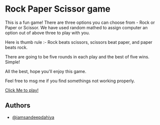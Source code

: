 # Rock Paper Scissor game

This is a fun game! There are three options you can choose from - Rock or Paper or Scissor. We have used random mathed to assign computer an option out of above three to play with you.

Here is thumb rule :-
Rock beats scissors, scissors beat paper, and paper beats rock.

There are going to be five rounds in each play and the best of five wins. Simple! 

All the best, hope you'll enjoy this game. 

Feel free to msg me if you find somethings not working properly.

[Click Me to play!](https://iamsandeepdahiya.github.io/rock-paper-scissors/)


## Authors

- [@iamsandeepdahiya](https://github.com/iamsandeepdahiya/)
